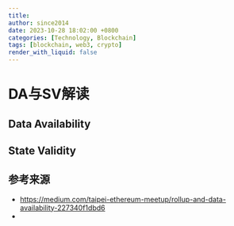 ```yaml
---
title: 
author: since2014
date: 2023-10-28 18:02:00 +0800
categories: [Technology, Blockchain]
tags: [blockchain, web3, crypto]
render_with_liquid: false
---
```


# DA与SV解读
## Data Availability
## State Validity
## 参考来源
+ https://medium.com/taipei-ethereum-meetup/rollup-and-data-availability-227340f1dbd6
+ 